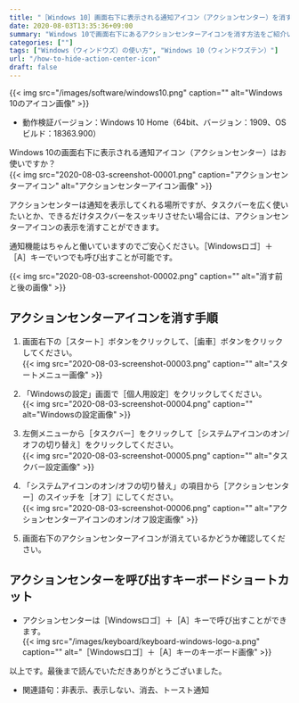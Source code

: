 ```yaml
---
title: "［Windows 10］画面右下に表示される通知アイコン（アクションセンター）を消す方法"
date: 2020-08-03T13:35:36+09:00
summary: "Windows 10で画面右下にあるアクションセンターアイコンを消す方法をご紹介いたします。"
categories: [""]
tags: ["Windows（ウィンドウズ）の使い方", "Windows 10（ウィンドウズテン）"]
url: "/how-to-hide-action-center-icon"
draft: false
---
```


{{< img src="/images/software/windows10.png" caption="" alt="Windows 10のアイコン画像" >}}

- 動作検証バージョン：Windows 10 Home（64bit、バージョン：1909、OSビルド：18363.900）

Windows 10の画面右下に表示される通知アイコン（アクションセンター）はお使いですか<!--無視-->？<!--無視-->  
{{< img src="2020-08-03-screenshot-00001.png" caption="アクションセンターアイコン" alt="アクションセンターアイコン画像" >}}

アクションセンターは通知を表示してくれる場所ですが、タスクバーを広く使いたいとか、できるだけタスクバーをスッキリさせたい場合には、アクションセンターアイコンの表示を消すことができます。

通知機能はちゃんと働いていますのでご安心ください。［Windowsロゴ］＋［A］キーでいつでも呼び出すことが可能です。

{{< img src="2020-08-03-screenshot-00002.png" caption="" alt="消す前と後の画像" >}}

## アクションセンターアイコンを消す手順

1. 画面右下の［スタート］ボタンをクリックして、［歯車］ボタンをクリックしてください。  
{{< img src="2020-08-03-screenshot-00003.png" caption="" alt="スタートメニュー画像" >}}

2. 「Windowsの設定」画面で［個人用設定］をクリックしてください。  
{{< img src="2020-08-03-screenshot-00004.png" caption="" alt="Windowsの設定画像" >}}

3. 左側メニューから［タスクバー］をクリックして［システムアイコンのオン/オフの切り替え］をクリックしてください。  
{{< img src="2020-08-03-screenshot-00005.png" caption="" alt="タスクバー設定画像" >}}  

4. 「システムアイコンのオン/オフの切り替え」の項目から［アクションセンター］のスイッチを［オフ］にしてください。  
{{< img src="2020-08-03-screenshot-00006.png" caption="" alt="アクションセンターアイコンのオン/オフ設定画像" >}}

5. 画面右下のアクションセンターアイコンが消えているかどうか確認してください。

## アクションセンターを呼び出すキーボードショートカット

- アクションセンターは［Windowsロゴ］＋［A］キーで呼び出すことができます。  
{{< img src="/images/keyboard/keyboard-windows-logo-a.png" caption="" alt="［Windowsロゴ］＋［A］キーのキーボード画像" >}}

以上です。最後まで読んでいただきありがとうございました。

- 関連語句：非表示、表示しない、消去、トースト通知
